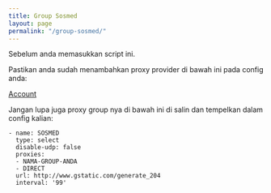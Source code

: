 ```yaml
---
title: Group Sosmed
layout: page
permalink: "/group-sosmed/"
---
```


Sebelum anda memasukkan script ini.

Pastikan anda sudah menambahkan proxy provider di bawah ini pada config anda:

[Account](/account/)

Jangan lupa juga proxy group nya di bawah ini di salin dan tempelkan dalam config kalian:

```
- name: SOSMED
  type: select
  disable-udp: false
  proxies:
  - NAMA-GROUP-ANDA
  - DIRECT
  url: http://www.gstatic.com/generate_204
  interval: '99'
```